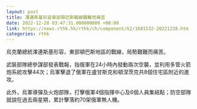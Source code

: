 ```yaml
---
layout: post
title: 澤連斯基形容東部頓巴斯戰線艱難而痛苦
date: 2022-12-28 03:47:31.000000000 +08:00
link: https://news.rthk.hk/rthk/ch/component/k2/1681532-20221228.htm
categories: rthk
---
```


烏克蘭總統澤連斯基形容，東部頓巴斯地區的戰線，局勢艱難而痛苦。

武裝部隊總參謀部發表戰報，指俄軍在24小時內發動兩次空襲，並利用多管火箭炮系統攻擊44次；烏軍擊退了俄軍在盧甘斯克和頓涅茨克共8個住宅區附近的進攻。

此外，烏軍導彈及火炮部隊，打擊俄軍4個指揮中心及6個人員集結點；防空部隊就說在過去兩星期，累計擊落約70架俄軍無人機。
